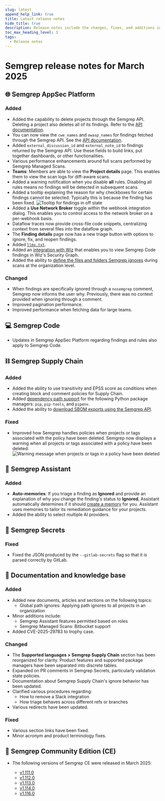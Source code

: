 ```yaml
---
slug: latest
append_help_link: true
title: Latest release notes
hide_title: true
description: Release notes include the changes, fixes, and additions in specific versions of Semgrep.
toc_max_heading_level: 3
tags:
  - Release notes
---
```


# Semgrep release notes for March 2025

## 🌐 Semgrep AppSec Platform

### Added

- Added the capability to delete projects through the Semgrep API. Deleting a project also deletes all of its findings. Refer to the [<i class="fas fa-external-link fa-xs"></i> API documentation](https://semgrep.dev/api/v1/docs/#tag/Project/operation/semgrep_app.saas.handlers.repository.openapi_delete_project).
- You can now view the `cwe_names` and `owasp_names` for findings fetched through the Semgrep API. See the [<i class="fas fa-external-link fa-xs"></i> API documentation](https://semgrep.dev/api/v1/docs/#tag/Finding/operation/semgrep_app.core_exp.findings.handlers.issue.openapi_list_recent_issues).
- Added `external_discussion_id` and `external_note_id` to findings returned by the Semgrep API. Use these fields to build links, put together dashboards, or other functionalities.
- Various performance enhancements around full scans performed by Semgrep Managed Scans.
- **Teams**: Members are able to view the **Project details** page. This enables them to view the scan logs for diff-aware scans. <!-- FS1564 -->
- Added a warning notification when you disable **all** rules. Disabling all rules means no findings will be detected in subsequent scans. <!-- This is true for Code and Secrets, so broadly including it in AppSec Platform -->
- Added a tooltip explaining the reason for why checkboxes for certain findings cannot be selected. Typically this is because the finding has been fixed.
![Tooltip for findings in off state](/img/tooltip-disabled-finding.png#sm-width)
- Added a **Use Network Broker** toggle <i class="fa-solid fa-toggle-large-on"></i> within the webhook integration dialog. This enables you to control access to the network broker on a per-webhook basis.
- Dataflow traces now provide cross-file code snippets, centralizing context from several files into the dataflow graph. <!-- SEC-1534 -->
- The **Finding details** page now has a new triage button with options to ignore, fix, and reopen findings.
- Added [<i class="fas fa-external-link fa-xs"></i> `llms.txt`](https://semgrep.dev/llms.txt).
- Added an [integration with Wiz](/semgrep-appsec-platform/wiz) that enables you to view Semgrep Code findings in Wiz's Security Graph.
- Added the ability to [define the files and folders Semgrep ignores](/ignoring-files-folders-code#define-files-and-folders-for-all-projects-of-an-organization) during scans at the organization level.

### Changed

- When findings are specifically ignored through a `nosemgrep` comment, Semgrep now informs the user why. Previously, there was no context provided when ignoring through a comment.  <!-- SEC2877 -->
- Improved pagination performance.
- Improved performance when fetching data for large teams.

## 💻 Semgrep Code

- Updates in Semgrep AppSec Platform regarding findings and rules also apply to Semgrep Code.

## ⛓️ Semgrep Supply Chain

### Added

- Added the ability to use transitivity and EPSS score as conditions when creating block and comment policies for Supply Chain.
- Added [dependency path support](/semgrep-supply-chain/dependency-search#dependency-paths-beta) for the following Python package managers: `pip`, `pip-tools`, and `pipenv`.
- Added the ability to [download SBOM exports using the Semgrep API](https://semgrep.dev/api/v1/ui/#/Beta/semgrep_app.products.sca.handlers.sbom.openapi_create_sbom_export).

### Fixed

- Improved how Semgrep handles policies when projects or tags associated with the policy have been deleted. Semgrep now displays a warning when all projects or tags associated with a policy have been deleted:
![Warning message when projects or tags in a policy have been deleted](/img/policy-zero-project-state.png)

## 🤖 Semgrep Assistant 

### Added

- **Auto-memories**: If you triage a finding as **Ignored** and provide an explanation of why you change the finding's status to **Ignored**, Assistant automatically determines if it should [create a memory](/semgrep-assistant/customize#add-memory-during-triage) for you. Assistant uses memories to tailor its remediation guidance for your projects.
- Added the ability to select multiple AI providers.

## 🔐 Semgrep Secrets

### Fixed

- Fixed the JSON produced by the `--gitlab-secrets` flag so that it is parsed correctly by GitLab.

## 📝 Documentation and knowledge base

### Added
- Added new documents, articles and sections on the following topics:
  - Global path ignores: Applying path ignores to all projects in an organization
- Minor additions include:
  - Semgrep Assistant features permitted based on roles
  - Semgrep Managed Scans: Bitbucket support
- Added CVE-2025-29783 to trophy case.

### Changed

- The **Supported languages > Semgrep Supply Chain** section has been reorganized for clarity. Product features and supported package managers have been separated into discrete tables.
- Expanded on PR comments in Semgrep Secrets, particularly validation state policies.
- Documentation about Semgrep Supply Chain's ignore behavior has been updated.
- Clarified various procedures regarding:
  - How to remove a Slack integration
  - How triage behaves across different refs or branches
- Various redirects have been updated.

### Fixed

- Various section links have been fixed.
- Minor acronym and product terminology fixes.

## 🔧 Semgrep Community Edition (CE)

* The following versions of Semgrep CE were released in March 2025:

  * [<i class="fas fa-external-link fa-xs"></i>v1.111.0](https://github.com/semgrep/semgrep/releases/tag/v1.111.0)
  * [<i class="fas fa-external-link fa-xs"></i>v1.112.0](https://github.com/semgrep/semgrep/releases/tag/v1.112.0)
  * [<i class="fas fa-external-link fa-xs"></i>v1.113.0](https://github.com/semgrep/semgrep/releases/tag/v1.113.0)
  * [<i class="fas fa-external-link fa-xs"></i>v1.114.0](https://github.com/semgrep/semgrep/releases/tag/v1.114.0)
  * [<i class="fas fa-external-link fa-xs"></i>v1.116.0](https://github.com/semgrep/semgrep/releases/tag/v1.116.0)
